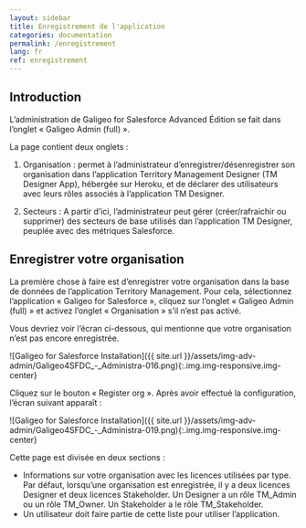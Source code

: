 ```yaml
---
layout: sidebar
title: Enregistrement de l'application
categories: documentation
permalink: /enregistrement
lang: fr
ref: enregistrement
---
```


## Introduction

L’administration de Galigeo for Salesforce Advanced Édition se fait dans l’onglet « Galigeo Admin (full) ».

La page contient deux onglets :

1. Organisation : permet à l’administrateur d’enregistrer/désenregistrer son organisation dans l’application Territory Management Designer (TM Designer App), hébergée sur Heroku, et de déclarer des utilisateurs avec leurs rôles associés à l’application TM Designer.

2. Secteurs : A partir d’ici, l’administrateur peut gérer (créer/rafraichir ou supprimer) des secteurs de base utilisés dan l’application TM Designer, peuplée avec des métriques Salesforce.


## Enregistrer votre organisation

La première chose à faire est d’enregistrer votre organisation dans la base de données de l’application Territory Management. Pour cela, sélectionnez l’application « Galigeo for Salesforce », cliquez sur l’onglet « Galigeo Admin (full) » et activez l’onglet « Organisation » s’il n’est pas activé.

Vous devriez voir l’écran ci-dessous, qui mentionne que votre organisation n’est pas encore enregistrée.

![Galigeo for Salesforce Installation]({{ site.url }}/assets/img-adv-admin/Galigeo4SFDC_-_Administra-016.png){:.img.img-responsive.img-center}

Cliquez sur le bouton « Register org ». Après avoir effectué la configuration, l’écran suivant apparaît :

![Galigeo for Salesforce Installation]({{ site.url }}/assets/img-adv-admin/Galigeo4SFDC_-_Administra-019.png){:.img.img-responsive.img-center}

Cette page est divisée en deux sections :

- Informations sur votre organisation avec les licences utilisées par type. Par défaut, lorsqu’une organisation est enregistrée, il y a deux licences Designer et deux licences Stakeholder. Un Designer a un rôle TM_Admin ou un rôle TM_Owner. Un Stakeholder a le rôle TM_Stakeholder.
- Un utilisateur doit faire partie de cette liste pour utiliser l’application.